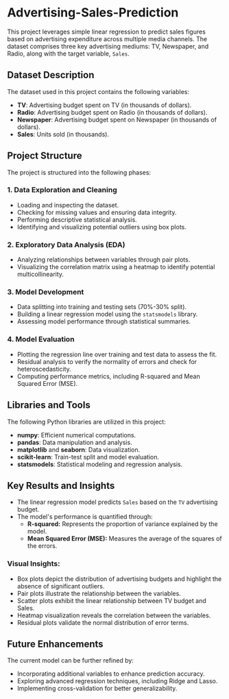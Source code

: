 # Advertising-Sales-Prediction
This project leverages simple linear regression to predict sales figures based on advertising expenditure across multiple media channels. The dataset comprises three key advertising mediums: TV, Newspaper, and Radio, along with the target variable, `Sales`.

## Dataset Description

The dataset used in this project contains the following variables:

- **TV**: Advertising budget spent on TV (in thousands of dollars).
- **Radio**: Advertising budget spent on Radio (in thousands of dollars).
- **Newspaper**: Advertising budget spent on Newspaper (in thousands of dollars).
- **Sales**: Units sold (in thousands).


## Project Structure

The project is structured into the following phases:

### 1. Data Exploration and Cleaning
- Loading and inspecting the dataset.
- Checking for missing values and ensuring data integrity.
- Performing descriptive statistical analysis.
- Identifying and visualizing potential outliers using box plots.

### 2. Exploratory Data Analysis (EDA)
- Analyzing relationships between variables through pair plots.
- Visualizing the correlation matrix using a heatmap to identify potential multicollinearity.

### 3. Model Development
- Data splitting into training and testing sets (70%-30% split).
- Building a linear regression model using the `statsmodels` library.
- Assessing model performance through statistical summaries.

### 4. Model Evaluation
- Plotting the regression line over training and test data to assess the fit.
- Residual analysis to verify the normality of errors and check for heteroscedasticity.
- Computing performance metrics, including R-squared and Mean Squared Error (MSE).

## Libraries and Tools

The following Python libraries are utilized in this project:
- **numpy**: Efficient numerical computations.
- **pandas**: Data manipulation and analysis.
- **matplotlib** and **seaborn**: Data visualization.
- **scikit-learn**: Train-test split and model evaluation.
- **statsmodels**: Statistical modeling and regression analysis.

## Key Results and Insights

- The linear regression model predicts `Sales` based on the `TV` advertising budget.
- The model's performance is quantified through:
  - **R-squared:** Represents the proportion of variance explained by the model.
  - **Mean Squared Error (MSE):** Measures the average of the squares of the errors.

### Visual Insights:
- Box plots depict the distribution of advertising budgets and highlight the absence of significant outliers.
- Pair plots illustrate the relationship between the variables.
- Scatter plots exhibit the linear relationship between TV budget and Sales.
- Heatmap visualization reveals the correlation between the variables.
- Residual plots validate the normal distribution of error terms.

## Future Enhancements

The current model can be further refined by:
- Incorporating additional variables to enhance prediction accuracy.
- Exploring advanced regression techniques, including Ridge and Lasso.
- Implementing cross-validation for better generalizability.
